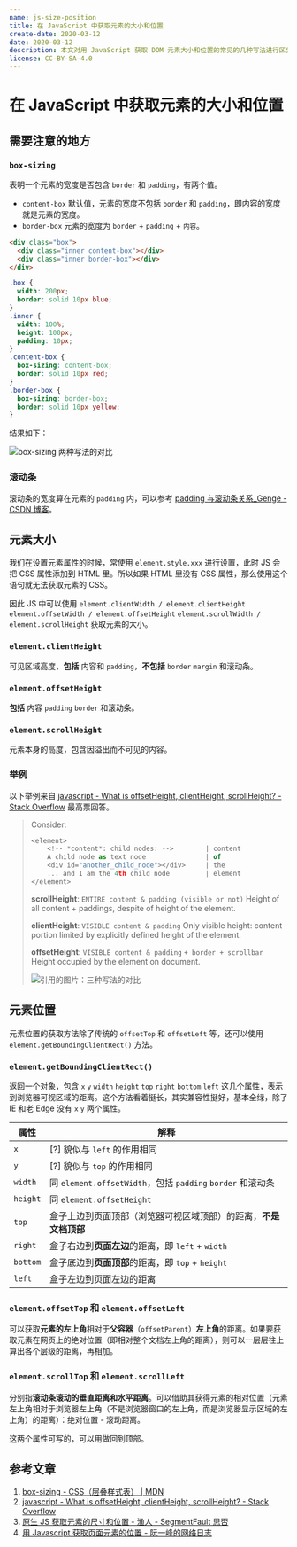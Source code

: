 ```yaml
---
name: js-size-position
title: 在 JavaScript 中获取元素的大小和位置
create-date: 2020-03-12
date: 2020-03-12
description: 本文对用 JavaScript 获取 DOM 元素大小和位置的常见的几种写法进行区分和总结。
license: CC-BY-SA-4.0
---
```


# 在 JavaScript 中获取元素的大小和位置

## 需要注意的地方

### `box-sizing`

表明一个元素的宽度是否包含 `border` 和 `padding`，有两个值。

- `content-box` 默认值，元素的宽度不包括 `border` 和 `padding`，即内容的宽度就是元素的宽度。
- `border-box` 元素的宽度为 `border` + `padding` + `内容`。

```html
<div class="box">
  <div class="inner content-box"></div>
  <div class="inner border-box"></div>
</div>
```

```css
.box {
  width: 200px;
  border: solid 10px blue;
}
.inner {
  width: 100%;
  height: 100px;
  padding: 10px;
}
.content-box {
  box-sizing: content-box;
  border: solid 10px red;
}
.border-box {
  box-sizing: border-box;
  border: solid 10px yellow;
}
```

结果如下：

![box-sizing 两种写法的对比](https://file.lifeni.life/markdown/js-size-position/01.png)

### 滚动条

滚动条的宽度算在元素的 `padding` 内，可以参考 [padding 与滚动条关系\_Genge -CSDN 博客](https://blog.csdn.net/huzhigenlaohu/article/details/49636041)。

## 元素大小

我们在设置元素属性的时候，常使用 `element.style.xxx` 进行设置，此时 JS 会把 CSS 属性添加到 HTML 里。所以如果 HTML 里没有 CSS 属性，那么使用这个语句就无法获取元素的 CSS。

因此 JS 中可以使用 `element.clientWidth / element.clientHeight` `element.offsetWidth / element.offsetHeight` `element.scrollWidth / element.scrollHeight` 获取元素的大小。

### `element.clientHeight`

可见区域高度，**包括** 内容和 `padding`，**不包括** `border` `margin` 和滚动条。

### `element.offsetHeight`

**包括** 内容 `padding` `border` 和滚动条。

### `element.scrollHeight`

元素本身的高度，包含因溢出而不可见的内容。

### 举例

以下举例来自 [javascript - What is offsetHeight, clientHeight, scrollHeight? - Stack Overflow](https://stackoverflow.com/questions/22675126/what-is-offsetheight-clientheight-scrollheight) 最高票回答。

> Consider:
>
> ```js
> <element>
>     <!-- *content*: child nodes: -->        | content
>     A child node as text node               | of
>     <div id="another_child_node"></div>     | the
>     ... and I am the 4th child node         | element
> </element>
> ```
>
> **scrollHeight**: `ENTIRE content & padding (visible or not)`
> Height of all content + paddings, despite of height of the element.
>
> **clientHeight**: `VISIBLE content & padding`
> Only visible height: content portion limited by explicitly defined height of the element.
>
> **offsetHeight**: `VISIBLE content & padding` `+ border + scrollbar`
> Height occupied by the element on document.
>
> ![引用的图片：三种写法的对比](https://file.lifeni.life/markdown/js-size-position/02.webp)

## 元素位置

元素位置的获取方法除了传统的 `offsetTop` 和 `offsetLeft` 等，还可以使用 `element.getBoundingClientRect()` 方法。

### `element.getBoundingClientRect()`

返回一个对象，包含 `x` `y` `width` `height` `top` `right` `bottom` `left` 这几个属性，表示到浏览器可视区域的距离。这个方法看着挺长，其实兼容性挺好，基本全绿，除了 IE 和老 Edge 没有 `x` `y` 两个属性。

| 属性     | 解释                                                             |
| -------- | ---------------------------------------------------------------- |
| `x`      | [?] 貌似与 `left` 的作用相同                                     |
| `y`      | [?] 貌似与 `top` 的作用相同                                      |
| `width`  | 同 `element.offsetWidth`，包括 `padding` `border` 和滚动条       |
| `height` | 同 `element.offsetHeight`                                        |
| `top`    | 盒子上边到页面顶部（浏览器可视区域顶部）的距离，**不是文档顶部** |
| `right`  | 盒子右边到**页面左边**的距离，即 `left` + `width`                |
| `bottom` | 盒子底边到**页面顶部**的距离，即 `top` + `height`                |
| `left`   | 盒子左边到页面左边的距离                                         |

### `element.offsetTop` 和 `element.offsetLeft`

可以获取**元素的左上角**相对于**父容器**（`offsetParent`）**左上角**的距离。如果要获取元素在网页上的绝对位置（即相对整个文档左上角的距离），则可以一层层往上算出各个层级的距离，再相加。

### `element.scrollTop` 和 `element.scrollLeft`

分别指**滚动条滚动的垂直距离和水平距离**。可以借助其获得元素的相对位置（元素左上角相对于浏览器左上角（不是浏览器窗口的左上角，而是浏览器显示区域的左上角）的距离）：绝对位置 - 滚动距离。

这两个属性可写的，可以用做回到顶部。

## 参考文章

1. [box-sizing - CSS（层叠样式表） | MDN](https://developer.mozilla.org/zh-CN/docs/Web/CSS/box-sizing)
2. [javascript - What is offsetHeight, clientHeight, scrollHeight? - Stack Overflow](https://stackoverflow.com/questions/22675126/what-is-offsetheight-clientheight-scrollheight)
3. [原生 JS 获取元素的尺寸和位置 - 渔人 - SegmentFault 思否](https://segmentfault.com/a/1190000007687940)
4. [用 Javascript 获取页面元素的位置 - 阮一峰的网络日志](https://www.ruanyifeng.com/blog/2009/09/find_element_s_position_using_javascript.html)
